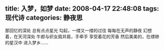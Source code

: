 title: 入梦，如梦
date: 2008-04-17 22:48:08
tags: 现代诗
categories: 静夜思
---
那回忆的深处
总有点点星光
勾起，一缕又一缕的过往
每每在无声的静夜
幻想着，在天河深处
牛郎与织女肩并肩，手牵手
享受着花的芳香
然后美美的，在缥缈的星汉中
进入梦乡……
